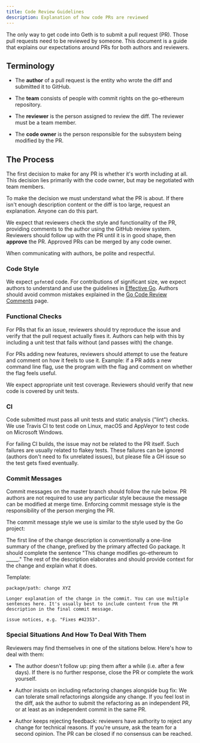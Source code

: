 ```yaml
---
title: Code Review Guidelines
description: Explanation of how code PRs are reviewed
---
```


The only way to get code into Geth is to submit a pull request (PR). Those pull requests need to be reviewed by someone. This document is a guide that explains our expectations around PRs for both authors and reviewers.

## Terminology

* The **author** of a pull request is the entity who wrote the diff and submitted it to GitHub.

* The **team** consists of people with commit rights on the go-ethereum repository.
  
* The **reviewer** is the person assigned to review the diff. The reviewer must be a team member.
  
* The **code owner** is the person responsible for the subsystem being modified by the PR.

## The Process

The first decision to make for any PR is whether it's worth including at all. This decision lies primarily with the code owner, but may be negotiated with team members.

To make the decision we must understand what the PR is about. If there isn't enough description content or the diff is too large, request an explanation. Anyone can do this part.

We expect that reviewers check the style and functionality of the PR, providing comments to the author using the GitHub review system. Reviewers should follow up with the PR until it is in good shape, then **approve** the PR. Approved PRs can be merged by any code owner.

When communicating with authors, be polite and respectful.

### Code Style

We expect `gofmt`ed code. For contributions of significant size, we expect authors to understand and use the guidelines in [Effective Go](https://golang.org/doc/effective_go.html). Authors should avoid common mistakes explained in the [Go Code Review Comments](https://github.com/golang/go/wiki/CodeReviewComments) page.

### Functional Checks

For PRs that fix an issue, reviewers should try reproduce the issue and verify that the pull request actually fixes it. Authors can help with this by including a unit test that fails without (and passes with) the change.

For PRs adding new features, reviewers should attempt to use the feature and comment on how it feels to use it. Example: if a PR adds a new command line flag, use the program with the flag and comment on whether the flag feels useful.

We expect appropriate unit test coverage. Reviewers should verify that new code is covered by unit tests.

### CI

Code submitted must pass all unit tests and static analysis ("lint") checks. We use Travis CI to test code on Linux, macOS and AppVeyor to test code on Microsoft Windows.

For failing CI builds, the issue may not be related to the PR itself. Such failures are usually related to flakey tests. These failures can be ignored (authors don't need to fix unrelated issues), but please file a GH issue so the test gets fixed eventually.

### Commit Messages

Commit messages on the master branch should follow the rule below. PR authors are not required to use any particular style because the message can be modified at merge time. Enforcing commit message style is the responsibility of the person merging the PR.

The commit message style we use is similar to the style used by the Go project:

The first line of the change description is conventionally a one-line summary of the change, prefixed by the primary affected Go package. It should complete the sentence "This change modifies go-ethereum to _____." The rest of the description elaborates and should provide context for the change and explain what it does.

Template:

```text
package/path: change XYZ
 
Longer explanation of the change in the commit. You can use multiple sentences here. It's usually best to include content from the PR description in the final commit message.

issue notices, e.g. "Fixes #42353".
```

### Special Situations And How To Deal With Them

Reviewers may find themselves in one of the sitations below. Here's how to deal with them:

* The author doesn't follow up: ping them after a while (i.e. after a few days). If there is no further response, close the PR or complete the work yourself.

* Author insists on including refactoring changes alongside bug fix: We can tolerate small refactorings alongside any change. If you feel lost in the diff, ask the author to submit the refactoring as an independent PR, or at least as an independent commit in the same PR.

* Author keeps rejecting feedback: reviewers have authority to reject any change for technical reasons. If you're unsure, ask the team for a second opinion. The PR can be closed if no consensus can be reached. 
